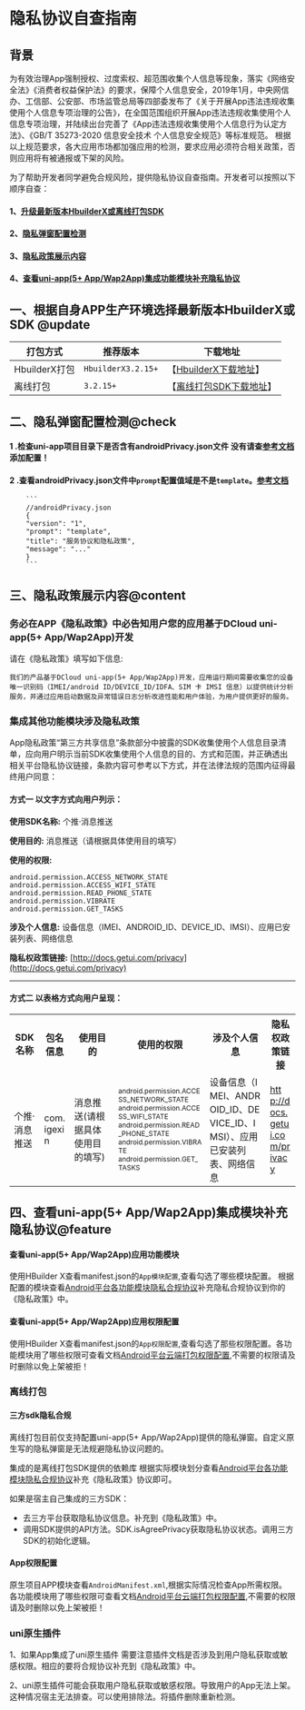 # 隐私协议自查指南
## 背景

为有效治理App强制授权、过度索权、超范围收集个人信息等现象，落实《网络安全法》《消费者权益保护法》的要求，保障个人信息安全，2019年1月，中央网信办、工信部、公安部、市场监管总局等四部委发布了《关于开展App违法违规收集使用个人信息专项治理的公告》，在全国范围组织开展App违法违规收集使用个人信息专项治理，并陆续出台完善了《App违法违规收集使用个人信息行为认定方法》、《GB/T 35273-2020 信息安全技术 个人信息安全规范》等标准规范。
根据以上规范要求，各大应用市场都加强应用的检测，要求应用必须符合相关政策，否则应用将有被通报或下架的风险。

为了帮助开发者同学避免合规风险，提供隐私协议自查指南。开发者可以按照以下顺序自查：

#### 1、[升级最新版本HbuilderX或离线打包SDK](#update)
#### 2、[隐私弹窗配置检测](#check)
#### 3、[隐私政策展示内容](#content)
#### 4、[查看uni-app(5+ App/Wap2App)集成功能模块补充隐私协议](#feature)

## 一、根据自身APP生产环境选择最新版本HbuilderX或SDK @update

|打包方式		|推荐版本			|下载地址
|----			|----				|----
|HbuilderX打包	|`HbuilderX3.2.15+`	|【[HbuilderX下载地址](https://www.dcloud.io/hbuilderx.html)】
|离线打包      	|`3.2.15+`         	|【[离线打包SDK下载地址](https://nativesupport.dcloud.net.cn/AppDocs/download/android)】

## 二、隐私弹窗配置检测@check

#### 1 .检查uni-app项目目录下是否含有androidPrivacy.json文件 没有请查[参考文档](https://ask.dcloud.net.cn/article/36937)添加配置！
#### 2 .查看androidPrivacy.json文件中`prompt`配置值域是不是`template`。[参考文档](https://ask.dcloud.net.cn/article/36937)
		```
		//androidPrivacy.json
		{
		"version": "1",
		"prompt": "template",
		"title": "服务协议和隐私政策",
		"message": "..."
		}
		```

## 三、隐私政策展示内容@content

### 务必在APP《隐私政策》中必告知用户您的应用基于DCloud uni-app(5+ App/Wap2App)开发

请在《隐私政策》填写如下信息:

`我们的产品基于DCloud uni-app(5+ App/Wap2App)开发，应用运行期间需要收集您的设备唯一识别码（IMEI/android ID/DEVICE_ID/IDFA、SIM 卡 IMSI 信息）以提供统计分析服务，并通过应用启动数据及异常错误日志分析改进性能和用户体验，为用户提供更好的服务。`

### 集成其他功能模块涉及隐私政策

App隐私政策“第三方共享信息”条款部分中披露的SDK收集使用个人信息目录清单，应向用户明示当前SDK收集使用个人信息的目的、方式和范围，并正确透出相关平台隐私协议链接，条款内容可参考以下方式，并在法律法规的范围内征得最终用户同意：

#### 方式一 以文字方式向用户列示：

**使用SDK名称:** 个推·消息推送

**使用目的:** 消息推送（请根据具体使用目的填写）

**使用的权限:**
```
android.permission.ACCESS_NETWORK_STATE
android.permission.ACCESS_WIFI_STATE
android.permission.READ_PHONE_STATE
android.permission.VIBRATE
android.permission.GET_TASKS
```

**涉及个人信息:** 设备信息（IMEI、ANDROID_ID、DEVICE_ID、IMSI）、应用已安装列表、网络信息

**隐私权政策链接:** [http://docs.getui.com/privacy](http://docs.getui.com/privacy)
***
#### 方式二 以表格方式向用户呈现：

<table style="word-break:break-all">
  <tr>
    <th style="width:10%">SDK名称</th>
    <th style="width:10%">包名信息</th>
	<th style="width:15%">使用目的</th>
	<th style="width:30%">使用的权限</th>
	<th style="width:20%">涉及个人信息</th>
	<th style="width:10%">隐私权政策链接</th>
  </tr>
  <tr>
    <td>个推·消息推送</td>
    <td>com.igexin</td>
	<td>消息推送(请根据具体使用目的填写)</td>
	<td style="font-size:12px">
		android.permission.ACCESS_NETWORK_STATE<br>
		android.permission.ACCESS_WIFI_STATE<br>
		android.permission.READ_PHONE_STATE<br>
		android.permission.VIBRATE<br>
		android.permission.GET_TASKS
	</td>
	<td>设备信息（IMEI、ANDROID_ID、DEVICE_ID、IMSI）、应用已安装列表、网络信息</td>
	<td><a href="http://docs.getui.com/privacy" target="_blank">http://docs.getui.com/privacy</a></td>
  </tr>
</table>


## 四、查看uni-app(5+ App/Wap2App)集成模块补充隐私协议@feature

#### 查看uni-app(5+ App/Wap2App)应用功能模块

使用HBuilder X查看manifest.json的`App模块配置`,查看勾选了哪些模块配置。 根据配置的模块查看[Android平台各功能模块隐私合规协议](https://ask.dcloud.net.cn/article/39484)补充隐私合规协议到你的《隐私政策》中。

#### 查看uni-app(5+ App/Wap2App)应用权限配置

使用HBuilder X查看manifest.json的`App权限配置`,查看勾选了那些权限配置。各功能模块用了哪些权限可查看文档[Android平台云端打包权限配置](https://ask.dcloud.net.cn/article/36982),不需要的权限请及时删除以免上架被拒！

### 离线打包

#### 三方sdk隐私合规
离线打包目前仅支持配置uni-app(5+ App/Wap2App)提供的隐私弹窗。自定义原生写的隐私弹窗是无法规避隐私协议问题的。

集成的是离线打包SDK提供的依赖库 根据实际模块划分查看[Android平台各功能模块隐私合规协议](https://ask.dcloud.net.cn/article/39484)补充《隐私政策》协议即可。

如果是宿主自己集成的三方SDK：
+ 去三方平台获取隐私协议信息。补充到《隐私政策》中。
+ 调用SDK提供的API方法。SDK.isAgreePrivacy获取隐私协议状态。调用三方SDK的初始化逻辑。

#### App权限配置

原生项目APP模块查看`AndroidManifest.xml`,根据实际情况检查App所需权限。
各功能模块用了哪些权限可查看文档[Android平台云端打包权限配置](https://ask.dcloud.net.cn/article/36982),不需要的权限请及时删除以免上架被拒！

### uni原生插件

1、如果App集成了uni原生插件 需要注意插件文档是否涉及到用户隐私获取或敏感权限。相应的要将合规协议补充到《隐私政策》中。

2、uni原生插件可能会获取用户隐私获取或敏感权限。导致用户的App无法上架。这种情况宿主无法排查。可以使用排除法。将插件删除重新检测。